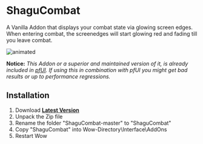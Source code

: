 # ShaguCombat
A Vanilla Addon that displays your combat state via glowing screen edges. When entering combat, the screenedges will start glowing red and fading till you leave combat.

![animated](https://raw.githubusercontent.com/shagu/ShaguAddons/master/_img/ShaguCombat/animated.gif)

**Notice:**
*This Addon or a superior and maintained version of it, is already included in [pfUI](https://github.com/shagu.pfUI). If using this in combination with pfUI you might get bad results or up to performance regressions.*

## Installation
1. Download **[Latest Version](https://github.com/shagu/ShaguCombat/archive/master.zip)**
2. Unpack the Zip file
3. Rename the folder "ShaguCombat-master" to "ShaguCombat"
4. Copy "ShaguCombat" into Wow-Directory\Interface\AddOns
5. Restart Wow